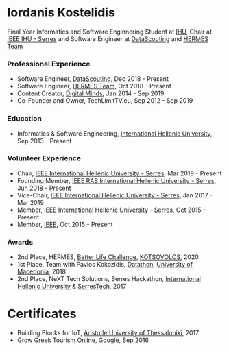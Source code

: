 # Iordanis Kostelidis
Final Year Informatics and Software Enginnering Student at [IHU](https://ihu.gr),
Chair at [IEEE IHU - Serres](https://ieee-serres.org) and Software Engineer at 
[DataScouting](https://datascouting.com) and [HERMES Team](https://HERMESTeam.eu)
### Professional Experience
* Software Engineer, [DataScouting](https://datascouting.com), Dec 2018 - Present
* Software Engineer, [HERMES Team](https://hermesteam.eu), Oct 2018 - Present
* Content Creator, [Digital Minds](https://digitalminds.com), Jan 2014 - Sep 2019
* Co-Founder and Owner, TechLimitTV.eu, Sep 2012 - Sep 2019
### Education
* Informatics & Software Engineering, [International Hellenic University](https://ihu.gr), Sep 2013 - Present
### Volunteer Experience
* Chair, [IEEE International Hellenic University - Serres](https://ieee-serres.org), Mar 2019 - Present
* Founding Member, [IEEE RAS International Hellenic University - Serres](https://ras.ieee-serres.org), Jun 2018 - Present
* Vice-Chair, [IEEE International Hellenic University - Serres](https://ieee-serres.org), Jan 2017 - Mar 2019
* Member, [IEEE International Hellenic University - Serres](https://ieee-serres.org), Oct 2015 - Present
* Member, [IEEE](https://ieee.org), Oct 2015 - Present
### Awards
* 2nd Place, HERMES, [Better Life Challenge](https://thankstotech.kotsovolos.gr/#contestInfo), [KOTSOVOLOS](https://kotsovolos.gr), 2020
* 1st Place, Team with Pavlos Kokozidis, [Datathon](http://data.dai.uom.gr/datathon2018/), [University of Macedonia](http://uom.gr), 2018
* 2nd Place, NeXT Tech Solutions, Serres Hackathon, [International Hellenic University](https://ihu.gr) & [SerresTech](https://serrestech.gr), 2017
# Certificates
* Building Blocks for IoT, [Aristotle University of Thessaloniki](https://auth.gr), 2017
* Grow Greek Tourism Online, [Google](https://google.com), Sep 2016
